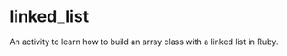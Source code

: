 linked_list
===========

An activity to learn how to build an array class with a linked list in Ruby.
